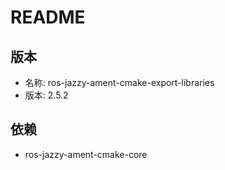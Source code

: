 # README

## 版本

- 名称: ros-jazzy-ament-cmake-export-libraries
- 版本: 2.5.2

## 依赖

- ros-jazzy-ament-cmake-core